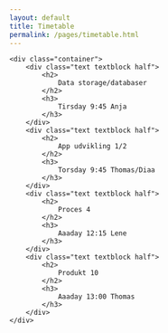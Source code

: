 ```yaml
---
layout: default
title: Timetable
permalink: /pages/timetable.html
---
```


    <div class="container">
        <div class="text textblock half">
            <h2>
                Data storage/databaser
            </h2>
            <h3>
                Tirsday 9:45 Anja
            </h3>
        </div>
        <div class="text textblock half">
            <h2>
                App udvikling 1/2
            </h2>
            <h3>
                Torsday 9:45 Thomas/Diaa
            </h3>
        </div>
        <div class="text textblock half">
            <h2>
                Proces 4
            </h2>
            <h3>
                Aaaday 12:15 Lene
            </h3>
        </div>
        <div class="text textblock half">
            <h2>
                Produkt 10
            </h2>
            <h3>
                Aaaday 13:00 Thomas
            </h3>
        </div>
    </div>
